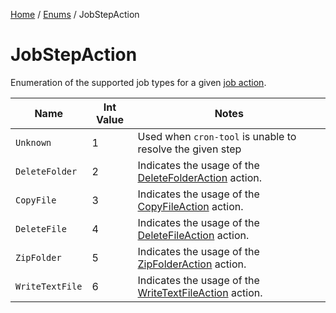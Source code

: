 [Home](/README.md) / [Enums](/docs/enums/README.md) / JobStepAction

# JobStepAction
Enumeration of the supported job types for a given [job action](/docs/job-actions/README.md).

| Name | Int Value | Notes |
| --- | --- | --- |
| `Unknown` | 1 | Used when `cron-tool` is unable to resolve the given step |
| `DeleteFolder` | 2 | Indicates the usage of the [DeleteFolderAction](/docs/job-actions/DeleteFolder.md) action. |
| `CopyFile` | 3 | Indicates the usage of the [CopyFileAction](/docs/job-actions/CopyFile.md) action. |
| `DeleteFile` | 4 | Indicates the usage of the [DeleteFileAction](/docs/job-actions/DeleteFile.md) action. |
| `ZipFolder` | 5 | Indicates the usage of the [ZipFolderAction](/docs/job-actions/ZipFolder.md) action. |
| `WriteTextFile` | 6 | Indicates the usage of the [WriteTextFileAction](/docs/job-actions/WriteTextFile.md) action. |
